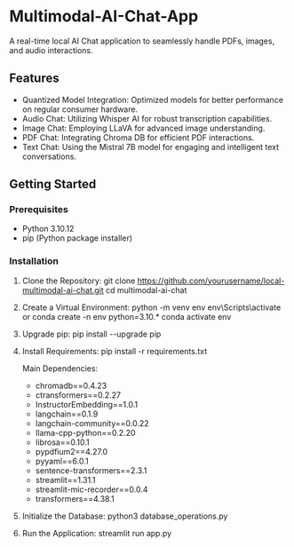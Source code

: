 # Multimodal-AI-Chat-App
A real-time local AI Chat application to seamlessly handle PDFs, images, and audio interactions.
## Features

- Quantized Model Integration: Optimized models for better performance on regular consumer hardware.
- Audio Chat: Utilizing Whisper AI for robust transcription capabilities.
- Image Chat: Employing LLaVA for advanced image understanding.
- PDF Chat: Integrating Chroma DB for efficient PDF interactions.
- Text Chat: Using the Mistral 7B model for engaging and intelligent text conversations.

## Getting Started

### Prerequisites

- Python 3.10.12
- pip (Python package installer)

### Installation

1. Clone the Repository:
    git clone https://github.com/yourusername/local-multimodal-ai-chat.git
    cd multimodal-ai-chat

    
2. Create a Virtual Environment:
    python -m venv env
    env\Scripts\activate
    or
   conda create -n env python=3.10.*
   conda activate env
    

4. Upgrade pip:
    pip install --upgrade pip
    

5. Install Requirements:
    pip install -r requirements.txt
    

    Main Dependencies:
    - chromadb==0.4.23
    - ctransformers==0.2.27
    - InstructorEmbedding==1.0.1
    - langchain==0.1.9
    - langchain-community==0.0.22
    - llama-cpp-python==0.2.20
    - librosa==0.10.1
    - pypdfium2==4.27.0
    - pyyaml==6.0.1
    - sentence-transformers==2.3.1
    - streamlit==1.31.1
    - streamlit-mic-recorder==0.0.4
    - transformers==4.38.1

6. Initialize the Database:
   python3 database_operations.py
    

7. Run the Application:
    streamlit run app.py
    

